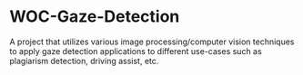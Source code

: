 # WOC-Gaze-Detection
A project that utilizes various image processing/computer vision techniques to apply gaze detection applications to different use-cases such as plagiarism detection, driving assist, etc.
